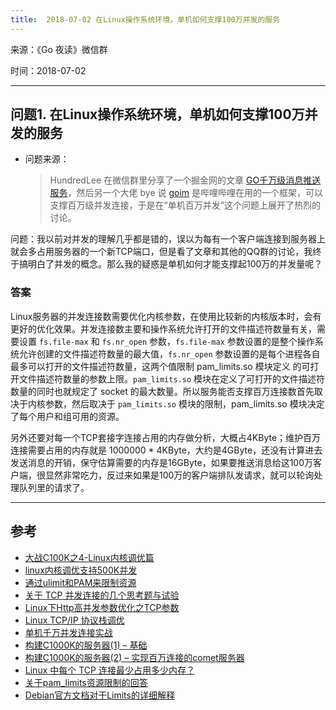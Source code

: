 ```yaml
---
title:  2018-07-02 在Linux操作系统环境，单机如何支撑100万并发的服务
---
```

来源：《Go 夜读》微信群

时间：2018-07-02

----

## 问题1. 在Linux操作系统环境，单机如何支撑100万并发的服务

* 问题来源：
    > HundredLee 在微信群里分享了一个掘金网的文章 [GO千万级消息推送服务](https://juejin.im/entry/5b35998be51d4558af404bbd)，然后另一个大佬 bye 说 [goim](https://github.com/Terry-Mao/goim) 是哔哩哔哩在用的一个框架，可以支撑百万级并发连接，于是在“单机百万并发”这个问题上展开了热烈的讨论。

问题：我以前对并发的理解几乎都是错的，误以为每有一个客户端连接到服务器上就会多占用服务器的一个新TCP端口，但是看了文章和其他的QQ群的讨论，我终于搞明白了并发的概念。那么我的疑惑是单机如何才能支撑起100万的并发量呢？

### 答案

Linux服务器的并发连接数需要优化内核参数，在使用比较新的内核版本时，会有更好的优化效果。并发连接数主要和操作系统允许打开的文件描述符数量有关，需要设置 `fs.file-max` 和 `fs.nr_open` 参数，`fs.file-max` 参数设置的是整个操作系统允许创建的文件描述符数量的最大值，`fs.nr_open` 参数设置的是每个进程各自最多可以打开的文件描述符数量，这两个值限制 pam_limits.so 模块定义 的可打开文件描述符数量的参数上限。`pam_limits.so` 模块在定义了可打开的文件描述符数量的同时也就规定了 socket
的最大数量。所以服务能否支撑百万连接数首先取决于内核参数，然后取决于 `pam_limits.so` 模块的限制，pam_limits.so 模块决定了每个用户和组可用的资源。

另外还要对每一个TCP套接字连接占用的内存做分析，大概占4KByte；维护百万连接需要占用的内存就是 1000000 * 4KByte，大约是4GByte，还没有计算进去发送消息的开销，保守估算需要的内存是16GByte，如果要推送消息给这100万客户端，很显然非常吃力，反过来如果是100万的客户端排队发请求，就可以轮询处理队列里的请求了。

----

## 参考

* [大战C100K之4-Linux内核调优篇](http://joyexpr.com/2013/11/22/c100k-4-kernel-tuning/)
* [linux内核调优支持500K并发](http://blog.linhere.com/archives/98.html)
* [通过ulimit和PAM来限制资源](http://debugo.com/linux-ulimit-pam/)
* [关于 TCP 并发连接的几个思考题与试验](http://www.cppblog.com/Solstice/archive/2011/07/01/149895.html)
* [Linux下Http高并发参数优化之TCP参数](https://kiswo.com/article/1017)
* [Linux TCP/IP 协议栈调优](http://colobu.com/2014/09/18/linux-tcpip-tuning/)
* [单机千万并发连接实战](https://zhuanlan.zhihu.com/p/21378825)
* [构建C1000K的服务器(1) – 基础](http://www.ideawu.net/blog/archives/740.html)
* [构建C1000K的服务器(2) – 实现百万连接的comet服务器](http://www.ideawu.net/blog/archives/742.html)
* [Linux 中每个 TCP 连接最少占用多少内存？](https://zhuanlan.zhihu.com/p/25241630)
* [关于pam_limits资源限制的回答](https://serverfault.com/a/642082)
* [Debian官方文档对于Limits的详细解释](https://wiki.debian.org/Limits)

